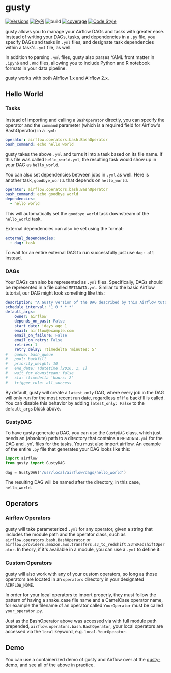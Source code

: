 # gusty

[![Versions](https://img.shields.io/badge/python-3.6+-blue)](https://pypi.org/project/gusty/)
[![PyPi](https://img.shields.io/pypi/v/gusty.svg)](https://pypi.org/project/gusty/)
![build](https://github.com/chriscardillo/gusty/workflows/build/badge.svg)
[![coverage](https://codecov.io/github/chriscardillo/gusty/coverage.svg?branch=master)](https://codecov.io/github/chriscardillo/gusty?branch=master)
[![Code Style](https://img.shields.io/badge/code%20style-black-000000.svg)](https://github.com/psf/black)

gusty allows you to manage your Airflow DAGs and tasks with greater ease. Instead of writing your DAGs, tasks, and dependencies in a `.py` file, you specify DAGs and tasks in `.yml` files, and designate task dependencies within a task's `.yml` file, as well.

In addition to parsing `.yml` files, gusty also parses YAML front matter in `.ipynb` and `.Rmd` files, allowing you to include Python and R notebook formats in your data pipeline.

gusty works with both Airflow 1.x and Airflow 2.x.

## Hello World

### Tasks

Instead of importing and calling a `BashOperator` directly, you can specify the operator and the `command` parameter (which is a required field for Airflow's BashOperator) in a `.yml`:

```yml
operator: airflow.operators.bash.BashOperator
bash_command: echo hello world
```

gusty takes the above `.yml` and turns it into a task based on its file name. If this file was called `hello_world.yml`, the resulting task would show up in your DAG as `hello_world`.

You can also set dependencies between jobs in `.yml` as well. Here is another task, `goodbye_world`. that depends on `hello_world`.

```yml
operator: airflow.operators.bash.BashOperator
bash_command: echo goodbye world
dependencies:
  - hello_world
```

This will automatically set the `goodbye_world` task downstream of the `hello_world` task.

External dependencies can also be set using the format:

```yml
external_dependencies:
  - dag: task
```

To wait for an entire external DAG to run successfully just use `dag: all` instead.

### DAGs

Your DAGs can also be represented as `.yml` files. Specifically, DAGs should be represented in a file called `METADATA.yml`. Similar to the basic Airflow tutorial, our DAG might look something like this:

```yml
description: "A Gusty version of the DAG described by this Airflow tutorial: https://airflow.apache.org/docs/stable/tutorial.html"
schedule_interval: "1 0 * * *"
default_args:
    owner: airflow
    depends_on_past: False
    start_date: !days_ago 1
    email: airflow@example.com
    email_on_failure: False
    email_on_retry: False
    retries: 1
    retry_delay: !timedelta 'minutes: 5'
#   queue: bash_queue
#   pool: backfill
#   priority_weight: 10
#   end_date: !datetime [2016, 1, 1]
#   wait_for_downstream: false
#   sla: !timedelta 'hours: 2'
#   trigger_rule: all_success
```
By default, gusty will create a `latest_only` DAG, where every job in the DAG will only run for the most recent run date, regardless of if a backfill is called. You can disable this behavior by adding `latest_only: False` to the `default_args` block above.

### GustyDAG

To have gusty generate a DAG, you can use the `GustyDAG` class, which just needs an (absolute) path to a directory that contains a `METADATA.yml` for the DAG and `.yml` files for the tasks. You must also import airflow. An example of the entire `.py` file that generates your DAG looks like this:

```py
import airflow
from gusty import GustyDAG

dag = GustyDAG('/usr/local/airflow/dags/hello_world')
```
The resulting DAG will be named after the directory, in this case, `hello_world`.

## Operators

### Airflow Operators

gusty will take parameterized `.yml` for any operator, given a string that includes the module path and the operator class, such as `airflow.operators.bash.BashOperator` or `airflow.providers.amazon.aws.transfers.s3_to_redshift.S3ToRedshiftOperator`. In theory, if it's available in a module, you can use a `.yml` to define it.

### Custom Operators

gusty will also work with any of your custom operators, so long as those operators are located in an `operators` directory in your designated `AIRFLOW_HOME`.

In order for your local operators to import properly, they must follow the pattern of having a snake_case file name and a CamelCase operator name, for example the filename of an operator called `YourOperator` must be called `your_operator.py`.

Just as the BashOperator above was accessed via with full module path prepended, `airflow.operators.bash.BashOperator`, your local operators are accessed via the `local` keyword, e.g. `local.YourOperator`.

## Demo

You can use a containerized demo of gusty and Airflow over at the [gusty-demo](https://github.com/chriscardillo/gusty-demo), and see all of the above in practice.
